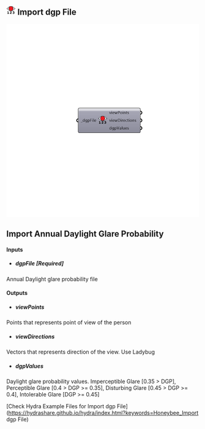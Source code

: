 ## ![](../../images/icons/Import_dgp_File.png) Import dgp File

![](../../images/components/Import_dgp_File.png)

Import Annual Daylight Glare Probability
 -
 

#### Inputs
* ##### dgpFile [Required]
Annual Daylight glare probability file

#### Outputs
* ##### viewPoints
Points that represents point of view of the person
* ##### viewDirections
Vectors that represents direction of the view. Use Ladybug 
* ##### dgpValues
Daylight glare probability values. Imperceptible Glare [0.35 > DGP], Perceptible Glare [0.4 > DGP >= 0.35], Disturbing Glare [0.45 > DGP >= 0.4], Intolerable Glare [DGP >= 0.45]


[Check Hydra Example Files for Import dgp File](https://hydrashare.github.io/hydra/index.html?keywords=Honeybee_Import dgp File)